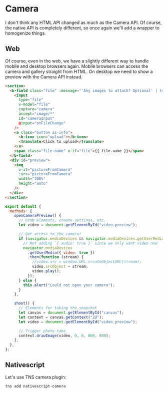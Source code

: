 # Camera

I don't think any HTML API changed as much as the Camera API. Of course, the native API is completely different, so once again we'll add a wrapper to homogenize things.

## Web

Of course, even in the web, we have a slightly different way to handle mobile and desktop browsers again. Mobile browsers can access the camera and gallery straight from HTML. On desktop we need to show a preview with the Camera API instead.

```html
<section>
  <b-field class="file" :message="'Any images to attach? Optional' | translate">
    <input
      type="file"
      v-model="file"
      capture="camera"
      accept="image/*"
      id="cameraInput"
      @input="onFileChange"
    />
    <a class="button is-info">
      <b-icon icon="upload"></b-icon>
      <translate>Click to upload</translate>
    </a>
    <span class="file-name" v-if="file">{{ file.name }}</span>
  </b-field>
  <div id="preview">
    <img
      v-if="pictureFromCamera"
      :src="pictureFromCamera"
      width="100%"
      height="auto"
    />
  </div>
</section>
```

```js
export default {
  methods: {
    openCameraPreview() {
      // Grab elements, create settings, etc.
      let video = document.getElementById("video.preview");

      // Get access to the camera!
      if (navigator.mediaDevices && navigator.mediaDevices.getUserMedia) {
        // Not adding `{ audio: true }` since we only want video now
        navigator.mediaDevices
          .getUserMedia({ video: true })
          .then(function (stream) {
            //video.src = window.URL.createObjectURL(stream);
            video.srcObject = stream;
            video.play();
          });
      } else {
        this.alert("Could not open your camera");
      }
    },

    shoot() {
      // Elements for taking the snapshot
      let canvas = document.getElementById("canvas");
      let context = canvas.getContext("2d");
      let video = document.getElementById("video.preview");

      // Trigger photo take
      context.drawImage(video, 0, 0, 800, 800);
    },
  },
};
```

## Nativescript

Let's use TNS camera plugin:

```shell
tns add nativescript-camera
```

